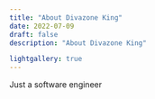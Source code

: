 ```yaml
---
title: "About Divazone King"
date: 2022-07-09
draft: false
description: "About Divazone King"

lightgallery: true
---
```


Just a software engineer